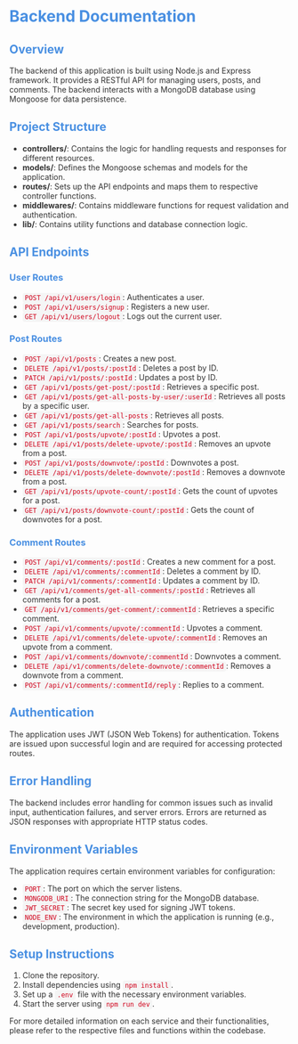 # Backend Documentation

<style>
  h1, h2, h3 {
    color: #4A90E2;
  }
  p, li {
    color: #333333;
  }
  code {
    color: #D0021B;
    background-color: #F5F5F5;
    padding: 2px 4px;
    border-radius: 4px;
  }
</style>

## Overview
The backend of this application is built using Node.js and Express framework. It provides a RESTful API for managing users, posts, and comments. The backend interacts with a MongoDB database using Mongoose for data persistence.

## Project Structure
- **controllers/**: Contains the logic for handling requests and responses for different resources.
- **models/**: Defines the Mongoose schemas and models for the application.
- **routes/**: Sets up the API endpoints and maps them to respective controller functions.
- **middlewares/**: Contains middleware functions for request validation and authentication.
- **lib/**: Contains utility functions and database connection logic.

## API Endpoints

### User Routes
- `POST /api/v1/users/login`: Authenticates a user.
- `POST /api/v1/users/signup`: Registers a new user.
- `GET /api/v1/users/logout`: Logs out the current user.

### Post Routes
- `POST /api/v1/posts`: Creates a new post.
- `DELETE /api/v1/posts/:postId`: Deletes a post by ID.
- `PATCH /api/v1/posts/:postId`: Updates a post by ID.
- `GET /api/v1/posts/get-post/:postId`: Retrieves a specific post.
- `GET /api/v1/posts/get-all-posts-by-user/:userId`: Retrieves all posts by a specific user.
- `GET /api/v1/posts/get-all-posts`: Retrieves all posts.
- `GET /api/v1/posts/search`: Searches for posts.
- `POST /api/v1/posts/upvote/:postId`: Upvotes a post.
- `DELETE /api/v1/posts/delete-upvote/:postId`: Removes an upvote from a post.
- `POST /api/v1/posts/downvote/:postId`: Downvotes a post.
- `DELETE /api/v1/posts/delete-downvote/:postId`: Removes a downvote from a post.
- `GET /api/v1/posts/upvote-count/:postId`: Gets the count of upvotes for a post.
- `GET /api/v1/posts/downvote-count/:postId`: Gets the count of downvotes for a post.

### Comment Routes
- `POST /api/v1/comments/:postId`: Creates a new comment for a post.
- `DELETE /api/v1/comments/:commentId`: Deletes a comment by ID.
- `PATCH /api/v1/comments/:commentId`: Updates a comment by ID.
- `GET /api/v1/comments/get-all-comments/:postId`: Retrieves all comments for a post.
- `GET /api/v1/comments/get-comment/:commentId`: Retrieves a specific comment.
- `POST /api/v1/comments/upvote/:commentId`: Upvotes a comment.
- `DELETE /api/v1/comments/delete-upvote/:commentId`: Removes an upvote from a comment.
- `POST /api/v1/comments/downvote/:commentId`: Downvotes a comment.
- `DELETE /api/v1/comments/delete-downvote/:commentId`: Removes a downvote from a comment.
- `POST /api/v1/comments/:commentId/reply`: Replies to a comment.

## Authentication
The application uses JWT (JSON Web Tokens) for authentication. Tokens are issued upon successful login and are required for accessing protected routes.

## Error Handling
The backend includes error handling for common issues such as invalid input, authentication failures, and server errors. Errors are returned as JSON responses with appropriate HTTP status codes.

## Environment Variables
The application requires certain environment variables for configuration:
- `PORT`: The port on which the server listens.
- `MONGODB_URI`: The connection string for the MongoDB database.
- `JWT_SECRET`: The secret key used for signing JWT tokens.
- `NODE_ENV`: The environment in which the application is running (e.g., development, production).

## Setup Instructions
1. Clone the repository.
2. Install dependencies using `npm install`.
3. Set up a `.env` file with the necessary environment variables.
4. Start the server using `npm run dev`.

For more detailed information on each service and their functionalities, please refer to the respective files and functions within the codebase.


